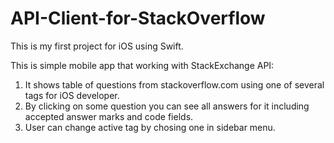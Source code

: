# API-Client-for-StackOverflow

This is my first project for iOS using Swift.

This is simple mobile app that working with StackExchange API:

1) It shows table of questions from stackoverflow.com using one of several tags for iOS developer.
2) By clicking on some question you can see all answers for it including accepted answer marks and code fields.
3) User can change active tag by chosing one in sidebar menu.
